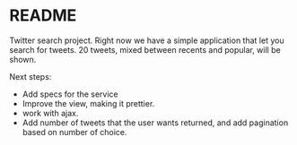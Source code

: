 # README

Twitter search project.
Right now we have a simple application that let you search for tweets. 20 tweets, mixed between recents and popular, will be shown.

Next steps:
- Add specs for the service
- Improve the view, making it prettier.
- work with ajax.
- Add number of tweets that the user wants returned, and add pagination based on number of choice.
